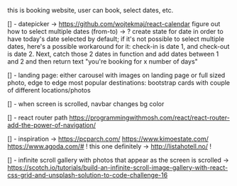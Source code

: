 this is booking website, user can book, select dates, etc.

[] - datepicker -> https://github.com/wojtekmaj/react-calendar
figure out how to select multiple dates (from-to) ->
? create state for date in order to have today's date selected by default;
if it's not possible to select multiple dates, here's a possible workaround for it: check-in is date 1, and check-out is date 2. Next, catch those 2 dates in function and add dates between 1 and 2 and then return text "you're booking for x number of days"

[] - landing page: either carousel with images on landing page or full sized photo, edge to edge
most popular destinations: bootstrap cards with couple of different locations/photos

[] - when screen is scrolled, navbar changes bg color

[] - react router path https://programmingwithmosh.com/react/react-router-add-the-power-of-navigation/

[] - inspiration -> https://pcparch.com/ https://www.kimoestate.com/ https://www.agoda.com/#
! this one definitely -> http://listahotell.no/ !

[] - infinite scroll gallery with photos that appear as the screen is scrolled -> https://scotch.io/tutorials/build-an-infinite-scroll-image-gallery-with-react-css-grid-and-unsplash-solution-to-code-challenge-16
